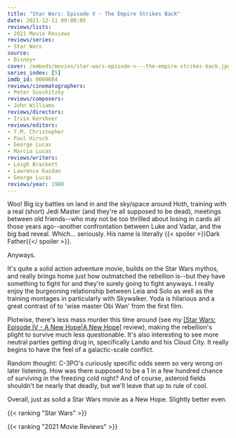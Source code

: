 ```yaml
---
title: "Star Wars: Episode V - The Empire Strikes Back"
date: 2021-12-11 00:00:05
reviews/lists:
- 2021 Movie Reviews
reviews/series:
- Star Wars
source:
- Disney+
cover: /embeds/movies/star-wars-episode-v---the-empire-strikes-back.jpg
series_index: [5]
imdb_id: 0080684
reviews/cinematographers:
- Peter Suschitzky
reviews/composers:
- John Williams
reviews/directors:
- Irvin Kershner
reviews/editors:
- T.M. Christopher
- Paul Hirsch
- George Lucas
- Marcia Lucas
reviews/writers:
- Leigh Brackett
- Lawrence Kasdan
- George Lucas
reviews/year: 1980
---
```

Woo! Big icy battles on land in and the sky/space around Hoth, training with a real (short) Jedi Master (and they're all supposed to be dead), meetings between old friends--who may not be too thrilled about losing in cards all those years ago--another confrontation between Luke and Vadar, and the big bad reveal. Which... seriously. His name is literally {{< spoiler >}}Dark Father{{</ spoiler >}}. 

<!--more-->

Anyways. 

It's quite a solid action adventure movie, builds on the Star Wars mythos, and really brings home just how outmatched the rebellion is--but they have something to fight for and they're surely going to fight anyways. I really enjoy the burgeoning relationship between Leia and Solo as well as the training montages in particularly with Skywalker. Yoda is hilarious and a great contrast of to 'wise master Obi Wan' from the first film. 

Plotwise, there's less mass murder this time around (see my [[Star Wars: Episode IV - A New Hope|A New Hope]]() review), making the rebellion's plight to survive much less questionable. It's also interesting to see more neutral parties getting drug in, specifically Lando and his Cloud City. It really begins to have the feel of a galactic-scale conflict.

Random thought: C-3PO's curiously specific odds seem so very wrong on later listening. How was there supposed to be a 1 in a few hundred chance of surviving in the freezing cold night? And of course, asteroid fields shouldn't be nearly that deadly, but we'll leave that up to rule of cool. 

Overall, just as solid a Star Wars movie as a New Hope. Slightly better even. 

{{< ranking "Star Wars" >}}

{{< ranking "2021 Movie Reviews" >}}